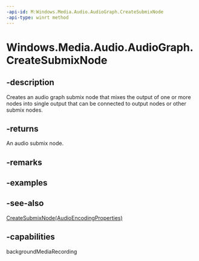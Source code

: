 ```yaml
---
-api-id: M:Windows.Media.Audio.AudioGraph.CreateSubmixNode
-api-type: winrt method
---
```


<!-- Method syntax
public Windows.Media.Audio.AudioSubmixNode CreateSubmixNode()
-->

# Windows.Media.Audio.AudioGraph.CreateSubmixNode

## -description
Creates an audio graph submix node that mixes the output of one or more nodes into single output that can be connected to output nodes or other submix nodes.

## -returns
An audio submix node.

## -remarks

## -examples

## -see-also
[CreateSubmixNode(AudioEncodingProperties)](audiograph_createsubmixnode_1936987637.md)
## -capabilities
backgroundMediaRecording
